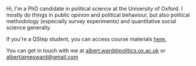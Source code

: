 
Hi, I'm a PhD candidate in political science at the University of Oxford. I mostly do things in public opinion and political behaviour, but 
also political methodology (especially survey experiments) and quantitative social science generally.

If you're a QStep student, you can access course materials <a href="https://github.com/albert-ward/qstep1-course">here.</a>

You can get in touch with me at albert.ward@politics.ox.ac.uk or albertjamesward@gmail.com
